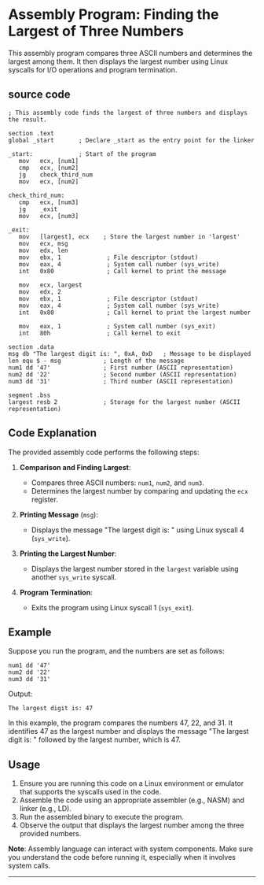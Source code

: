 
# Assembly Program: Finding the Largest of Three Numbers

This assembly program compares three ASCII numbers and determines the largest among them. It then displays the largest number using Linux syscalls for I/O operations and program termination.

## source code

```assembly
; This assembly code finds the largest of three numbers and displays the result.

section .text
global _start       ; Declare _start as the entry point for the linker

_start:             ; Start of the program
   mov   ecx, [num1]
   cmp   ecx, [num2]
   jg    check_third_num
   mov   ecx, [num2]

check_third_num:
   cmp   ecx, [num3]
   jg    _exit
   mov   ecx, [num3]

_exit:
   mov   [largest], ecx    ; Store the largest number in 'largest'
   mov   ecx, msg
   mov   edx, len
   mov   ebx, 1             ; File descriptor (stdout)
   mov   eax, 4             ; System call number (sys_write)
   int   0x80               ; Call kernel to print the message

   mov   ecx, largest
   mov   edx, 2
   mov   ebx, 1             ; File descriptor (stdout)
   mov   eax, 4             ; System call number (sys_write)
   int   0x80               ; Call kernel to print the largest number
    
   mov   eax, 1             ; System call number (sys_exit)
   int   80h                ; Call kernel to exit

section .data
msg db "The largest digit is: ", 0xA, 0xD   ; Message to be displayed
len equ $ - msg            ; Length of the message
num1 dd '47'               ; First number (ASCII representation)
num2 dd '22'               ; Second number (ASCII representation)
num3 dd '31'               ; Third number (ASCII representation)

segment .bss
largest resb 2             ; Storage for the largest number (ASCII representation)
```

## Code Explanation

The provided assembly code performs the following steps:

1. **Comparison and Finding Largest**:
   - Compares three ASCII numbers: `num1`, `num2`, and `num3`.
   - Determines the largest number by comparing and updating the `ecx` register.
   
2. **Printing Message** (`msg`):
   - Displays the message "The largest digit is: " using Linux syscall 4 (`sys_write`).
   
3. **Printing the Largest Number**:
   - Displays the largest number stored in the `largest` variable using another `sys_write` syscall.
   
4. **Program Termination**:
   - Exits the program using Linux syscall 1 (`sys_exit`).

## Example

Suppose you run the program, and the numbers are set as follows:

```assembly
num1 dd '47'
num2 dd '22'
num3 dd '31'
```

Output:
```
The largest digit is: 47
```

In this example, the program compares the numbers 47, 22, and 31. It identifies 47 as the largest number and displays the message "The largest digit is: " followed by the largest number, which is 47.

## Usage

1. Ensure you are running this code on a Linux environment or emulator that supports the syscalls used in the code.
2. Assemble the code using an appropriate assembler (e.g., NASM) and linker (e.g., LD).
3. Run the assembled binary to execute the program.
4. Observe the output that displays the largest number among the three provided numbers.

**Note**: Assembly language can interact with system components. Make sure you understand the code before running it, especially when it involves system calls.

---